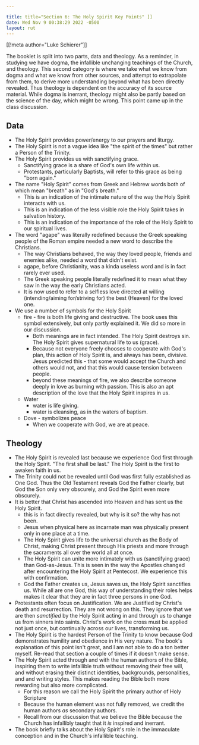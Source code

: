 ```yaml
---

title: title="Section 6: The Holy Spirit Key Points" ]]
date: Wed Nov 9 00:38:29 2022 -0500
layout: rut
---
```


[[!meta author="Luke Schierer"]]

The booklet is split into two parts, data and theology.  As a reminder, in
studying we have dogma, the infallible unchanging teachings of the Church, and
theology.  This second category is where we take what we know from dogma and
what we know from other sources, and attempt to extrapolate from them, to derive
more understanding beyond what has been directly revealed.  Thus theology is
dependent on the accuracy of its source material.  While dogma is inerrant,
theology might also be partly based on the science of the day, which might be
wrong. This point came up in the class discussion.

## Data

* The Holy Spirit provides power/energy to our prayers and liturgy.  
* The Holy Spirit is not a vague idea like "the spirit of the times" but rather
  a Person of the Trinity.
* The Holy Spirit provides us with sanctifying grace.
  * Sanctifying grace is a share of God's own life within us.
  * Protestants, particularly Baptists, will refer to this grace as being "born
    again."  
* The name "Holy Spirit" comes from Greek and Hebrew words both of which mean
  "breath" as in "God's breath."  
  * This is an indication of the intimate nature of the way the Holy Spirit
    interacts with us.
  * This is an indication of the less visible role the Holy Spirit takes in
    salvation history. 
  * This is an indication of the importance of the role of the Holy Spirit to
    our spiritual lives.
* The word "agape" was literally redefined because the Greek speaking people of
  the Roman empire needed a new word to describe the Christians.
  * The way Christians behaved, the way they loved people, friends and enemies
    alike, needed a word that didn't exist.
  * agape, before Christianity, was a kinda useless word and is in fact rarely
    ever used.
  * The Greek speaking people literally redefined it to mean what they saw in
    the way the early Christians acted.
  * It is now used to refer to a selfless love directed at willing
    (intending/aiming for/striving for) the best (Heaven) for the loved one.
* We use a number of symbols for the Holy Spirit
  * fire - fire is both life giving and destructive.  The book uses this symbol
    extensively, but only partly explained it.  We did so more in our
    discussion.
    * Both meanings are in fact intended.  The Holy Spirit destroys sin.  The
      Holy Spirit gives supernatural life to us (grace).  
    * Because not everyone freely chooses to cooperate with God's plan, this
      action of Holy Spirit is, and always has been, divisive.  Jesus predicted
      this - that some would accept the Church and others would not, and that
      this would cause tension between people. 
    * beyond these meanings of fire, we also describe someone deeply in love as
      burning with passion.  This is also an apt description of the love that
      the Holy Spirit inspires in us. 
  * Water
    * water is life giving. 
    * water is cleansing, as in the waters of baptism. 
  * Dove - symbolizes peace
    * When we cooperate with God, we are at peace. 

## Theology

* The Holy Spirit is revealed last because we experience God first through the
  Holy Spirit. "The first shall be last."  The Holy Spirit is the first to
  awaken faith in us. 
* The Trinity could not be revealed until God was first fully established as One
  God.  Thus the Old Testament reveals God the Father clearly, but God the Son
  only very obscurely, and God the Spirit even more obscurely. 
* It is better that Christ has ascended into Heaven and has sent us the Holy
  Spirit.
  * this is in fact directly revealed, but why is it so? the why has not been.
  * Jesus when physical here as incarnate man was physically present only in one
    place at a time. 
  * The Holy Spirit gives life to the universal church as the Body of Christ,
    making Christ present through His priests and more through the sacraments
    all over the world all at once. 
  * The Holy Spirit can unite more intimately with us (sanctifying grace) than
    God-as-Jesus.  This is seen in the way the Apostles changed after
    encountering the Holy Spirit at Pentecost.  We experience this with
    confirmation. 
  * God the Father creates us, Jesus saves us, the Holy Spirit sanctifies us.
    While all are one God, this way of understanding their roles helps makes it
    clear that they are in fact three persons in one God. 
* Protestants often focus on Justification.  We are Justified by Christ's death
  and resurrection.  They are not wrong on this.  They ignore that we are then
  *sanctified* by the Holy Spirit acting in and through us to change us from
  sinners into saints. Christ's work on the cross must be applied not just once,
  but continually across our lives, transforming us.  
* The Holy Spirit is the hardest Person of the Trinity to know because God
  demonstrates humility and obedience in His very nature.  The book's
  explanation of this point isn't great, and I am not able to do a ton better
  myself.  Re-read that section a couple of times if it doesn't make sense. 
* The Holy Spirit acted through and with the human authors of the Bible,
  inspiring them to write infallible truth without removing their free will, and
  without erasing their distinct identities, backgrounds, personalities, and and
  writing styles.  This makes reading the Bible both more rewarding but also
  more complicated. 
  * For this reason we call the Holy Spirit the primary author of Holy Scripture
  * Because the human element was not fully removed, we credit the human authors
    *as* secondary authors. 
  * Recall from our discussion that we believe the Bible because the Church has
    infallibly taught that it *is* inspired and inerrant. 
* The book briefly talks about the Holy Spirit's role in the immaculate
  conception and in the Church's infallible teaching.  

